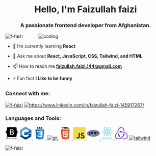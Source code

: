
<h1 align="center">Hello, I'm Faizullah faizi</h1>
<h3 align="center">A passionate frontend developer from Afghanistan.</h3>
<img align="right" alt="coding" width="400" src="https://www.google.com/url?sa=i&url=https%3A%2F%2Fgifer.com%2Fen%2F3Eqa&psig=AOvVaw2-dUZdyWGXAZyIcrqvroF0&ust=1686279597202000&source=images&cd=vfe&ved=0CBEQjRxqFwoTCJiaw6HXsv8CFQAAAAAdAAAAABAl">

<p align="left"> <img src="https://komarev.com/ghpvc/?username=f-faizi&label=Profile%20views&color=0e75b6&style=flat" alt="f-faizi" /> </p>

- 🌱 I’m currently learning **React**

- 💬 Ask me about **React, JavaScript, CSS, Tailwind, and HTML**

- 📫 How to reach me **faizullah.faizi.144@gmail.com**

- ⚡ Fun fact **I Like to be funny**

<h3 align="left">Connect with me:</h3>
<p align="left">
<a href="https://dev.to/f-faizi" target="blank"><img align="center" src="https://raw.githubusercontent.com/rahuldkjain/github-profile-readme-generator/master/src/images/icons/Social/devto.svg" alt="f-faizi" height="30" width="40" /></a>
<a href="https://linkedin.com/in/https://www.linkedin.com/in/faizullah-faizi-145917267/" target="blank"><img align="center" src="https://raw.githubusercontent.com/rahuldkjain/github-profile-readme-generator/master/src/images/icons/Social/linked-in-alt.svg" alt="https://www.linkedin.com/in/faizullah-faizi-145917267/" height="30" width="40" /></a>
</p>

<h3 align="left">Languages and Tools:</h3>
<p align="left"> <a href="https://getbootstrap.com" target="_blank" rel="noreferrer"> <img src="https://raw.githubusercontent.com/devicons/devicon/master/icons/bootstrap/bootstrap-plain-wordmark.svg" alt="bootstrap" width="40" height="40"/> </a> <a href="https://www.w3schools.com/cpp/" target="_blank" rel="noreferrer"> <img src="https://raw.githubusercontent.com/devicons/devicon/master/icons/cplusplus/cplusplus-original.svg" alt="cplusplus" width="40" height="40"/> </a> <a href="https://www.w3schools.com/css/" target="_blank" rel="noreferrer"> <img src="https://raw.githubusercontent.com/devicons/devicon/master/icons/css3/css3-original-wordmark.svg" alt="css3" width="40" height="40"/> </a> <a href="https://git-scm.com/" target="_blank" rel="noreferrer"> <img src="https://www.vectorlogo.zone/logos/git-scm/git-scm-icon.svg" alt="git" width="40" height="40"/> </a> <a href="https://www.w3.org/html/" target="_blank" rel="noreferrer"> <img src="https://raw.githubusercontent.com/devicons/devicon/master/icons/html5/html5-original-wordmark.svg" alt="html5" width="40" height="40"/> </a> <a href="https://developer.mozilla.org/en-US/docs/Web/JavaScript" target="_blank" rel="noreferrer"> <img src="https://raw.githubusercontent.com/devicons/devicon/master/icons/javascript/javascript-original.svg" alt="javascript" width="40" height="40"/> </a> <a href="https://www.php.net" target="_blank" rel="noreferrer"> <img src="https://raw.githubusercontent.com/devicons/devicon/master/icons/php/php-original.svg" alt="php" width="40" height="40"/> </a> <a href="https://reactjs.org/" target="_blank" rel="noreferrer"> <img src="https://raw.githubusercontent.com/devicons/devicon/master/icons/react/react-original-wordmark.svg" alt="react" width="40" height="40"/> </a> <a href="https://redux.js.org" target="_blank" rel="noreferrer"> <img src="https://raw.githubusercontent.com/devicons/devicon/master/icons/redux/redux-original.svg" alt="redux" width="40" height="40"/> </a> <a href="https://tailwindcss.com/" target="_blank" rel="noreferrer"> <img src="https://www.vectorlogo.zone/logos/tailwindcss/tailwindcss-icon.svg" alt="tailwind" width="40" height="40"/> </a> </p>

<p><img align="center" src="https://github-readme-stats.vercel.app/api/top-langs?username=f-faizi&show_icons=true&locale=en&layout=compact" alt="f-faizi" /></p>
